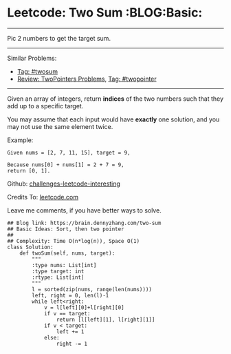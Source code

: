 # Leetcode: Two Sum     :BLOG:Basic:


---

Pic 2 numbers to get the target sum.  

---

Similar Problems:  
-   [Tag: #twosum](https://brain.dennyzhang.com/tag/twosum)
-   [Review: TwoPointers Problems](https://brain.dennyzhang.com/review-twopointer), [Tag: #twopointer](https://brain.dennyzhang.com/tag/twopointer)

---

Given an array of integers, return **indices** of the two numbers such that they add up to a specific target.  

You may assume that each input would have **exactly** one solution, and you may not use the same element twice.  

Example:  

    Given nums = [2, 7, 11, 15], target = 9,
    
    Because nums[0] + nums[1] = 2 + 7 = 9,
    return [0, 1].

Github: [challenges-leetcode-interesting](https://github.com/DennyZhang/challenges-leetcode-interesting/tree/master/two-sum)  

Credits To: [leetcode.com](https://leetcode.com/problems/two-sum/description/)  

Leave me comments, if you have better ways to solve.  

    ## Blog link: https://brain.dennyzhang.com/two-sum
    ## Basic Ideas: Sort, then two pointer
    ##
    ## Complexity: Time O(n*log(n)), Space O(1)
    class Solution:
        def twoSum(self, nums, target):
            """
            :type nums: List[int]
            :type target: int
            :rtype: List[int]
            """
            l = sorted(zip(nums, range(len(nums))))
            left, right = 0, len(l)-1
            while left<right:
                v = l[left][0]+l[right][0]
                if v == target:
                    return [l[left][1], l[right][1]]
                if v < target:
                    left += 1
                else:
                    right -= 1